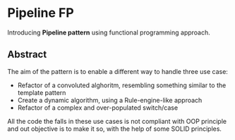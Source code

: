 # Pipeline FP

Introducing **Pipeline pattern** using functional programming approach.


## Abstract

The aim of the pattern is to enable a different way to handle three use case:
- Refactor of a convoluted alghoritm, resembling something similar to the template pattern
- Create a dynamic algorithm, using a Rule-engine-like approach
- Refactor of a complex and over-populated switch/case

All the code the falls in these use cases is not compliant with OOP principle and out objective is to make it so, with the help of some SOLID principles.
